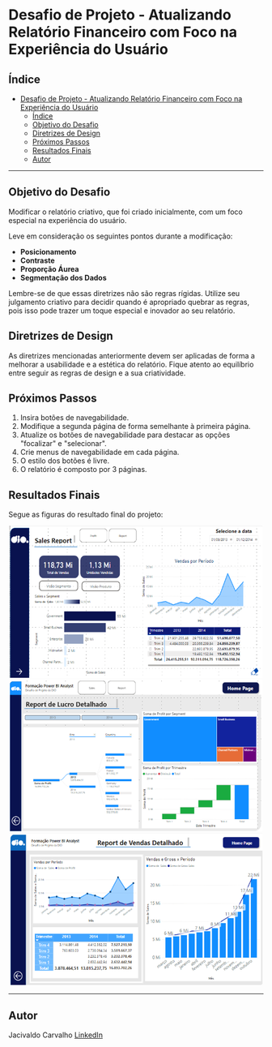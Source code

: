 # Desafio de Projeto - Atualizando Relatório Financeiro com Foco na Experiência do Usuário

## Índice

- [Desafio de Projeto - Atualizando Relatório Financeiro com Foco na Experiência do Usuário](#desafio-de-projeto---atualizando-relatório-financeiro-com-foco-na-experiência-do-usuário)
  - [Índice](#índice)
  - [Objetivo do Desafio](#objetivo-do-desafio)
  - [Diretrizes de Design](#diretrizes-de-design)
  - [Próximos Passos](#próximos-passos)
  - [Resultados Finais](#resultados-finais)
  - [Autor](#autor)

---

## Objetivo do Desafio

Modificar o relatório criativo, que foi criado inicialmente, com um foco especial na experiência do usuário.

Leve em consideração os seguintes pontos durante a modificação:

- **Posicionamento**
- **Contraste**
- **Proporção Áurea**
- **Segmentação dos Dados**

Lembre-se de que essas diretrizes não são regras rígidas. Utilize seu julgamento criativo para decidir quando é apropriado quebrar as regras, pois isso pode trazer um toque especial e inovador ao seu relatório.

## Diretrizes de Design

As diretrizes mencionadas anteriormente devem ser aplicadas de forma a melhorar a usabilidade e a estética do relatório. Fique atento ao equilíbrio entre seguir as regras de design e a sua criatividade.

## Próximos Passos

1. Insira botões de navegabilidade.
2. Modifique a segunda página de forma semelhante à primeira página.
3. Atualize os botões de navegabilidade para destacar as opções "focalizar" e "selecionar".
4. Crie menus de navegabilidade em cada página.
5. O estilo dos botões é livre.
6. O relatório é composto por 3 páginas.

## Resultados Finais

Segue as figuras do resultado final do projeto:

<div style="text-align: center;">
<img src="/PowerBI/Desafio6/figure/figure1_sales.png" alt="Slide sales" width="500" height="300">
</div>

<div style="text-align: center;">
<img src="/PowerBI/Desafio6/figure/figure2_profit.png" alt="Slide profit" width="500" height="300">
</div>

<div style="text-align: center;">
<img src="/PowerBI/Desafio6/figure/figure3_report.png" alt="report" width="500" height="300">
</div>

---

## Autor

Jacivaldo Carvalho [LinkedIn](https://www.linkedin.com/in/jacivaldocarvalho/)